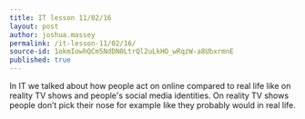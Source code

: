 ```yaml
---
title: IT lesson 11/02/16
layout: post
author: joshua.massey
permalink: /it-lesson-11/02/16/
source-id: 1okmIowhQCm5NdDN0LtrQl2uLkHO_wRqzW-a8UbxrmnE
published: true
---
```

In IT we talked about how people act on online compared to real life like on reality TV shows and people's social media identities. On reality TV shows people don’t pick their nose for example like they probably would in real life. 

